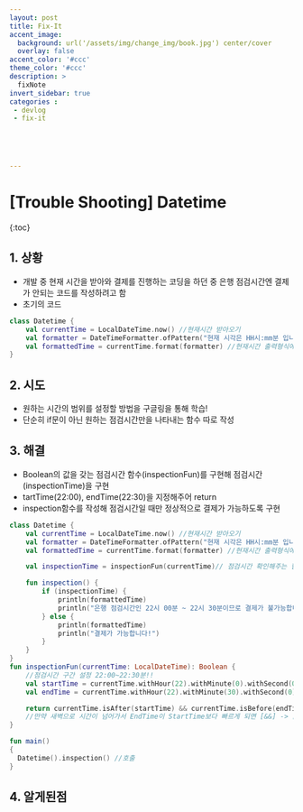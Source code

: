 ```yaml
---
layout: post
title: Fix-It
accent_image: 
  background: url('/assets/img/change_img/book.jpg') center/cover
  overlay: false
accent_color: '#ccc'
theme_color: '#ccc'
description: >
  fixNote
invert_sidebar: true
categories :
 - devlog
 - fix-it





---
```


# [Trouble Shooting] Datetime

{:toc}



## 1. **상황**

- 개발 중 현재 시간을 받아와 결제를 진행하는 코딩을 하던 중 은행 점검시간엔 결제가 안되는 코드를 작성하려고 함 
- 초기의 코드

```kotlin
class Datetime {
    val currentTime = LocalDateTime.now() //현재시간 받아오기
    val formatter = DateTimeFormatter.ofPattern("현재 시각은 HH시:mm분 입니다.") //출력형식 지정
    val formattedTime = currentTime.format(formatter) //현재시간 출력형식에 맞춰 저장
}

```

## 2. **시도**

- 원하는 시간의 범위를 설정할 방법을 구글링을 통해 학습!
- 단순히 if문이 아닌 원하는 점검시간만을 나타내는 함수 따로 작성

## 3. **해결**

- Boolean의 값을 갖는 점검시간 함수(inspectionFun)를 구현해 점검시간(inspectionTime)을 구현
- tartTime(22:00), endTime(22:30)을 지정해주어 return
- inspection함수를 작성해 점검시간일 때만 정상적으로 결제가 가능하도록 구현

```kotlin
class Datetime {
    val currentTime = LocalDateTime.now() //현재시간 받아오기
    val formatter = DateTimeFormatter.ofPattern("현재 시각은 HH시:mm분 입니다.") //출력형식 지정
    val formattedTime = currentTime.format(formatter) //현재시간 출력형식에 맞춰 저장

    val inspectionTime = inspectionFun(currentTime)// 점검시간 확인해주는 함수

    fun inspection() {
        if (inspectionTime) {
            println(formattedTime)
            println("은행 점검시간인 22시 00분 ~ 22시 30분이므로 결제가 불가능합니다.")
        } else {
            println(formattedTime)
            println("결제가 가능합니다!")
        }
    }
}
fun inspectionFun(currentTime: LocalDateTime): Boolean {
    //점검시간 구간 설정 22:00~22:30분!!
    val startTime = currentTime.withHour(22).withMinute(0).withSecond(0) // 22:00
    val endTime = currentTime.withHour(22).withMinute(30).withSecond(0) // 22:30

    return currentTime.isAfter(startTime) && currentTime.isBefore(endTime)// return값 설정
    //만약 새벽으로 시간이 넘어가서 EndTime이 StartTime보다 빠르게 되면 [&&] -> [||]로 수정하시면됩니당
}
```

```kotlin
fun main()
{
  Datetime().inspection() //호출
}
```



## 4. **알게된점**